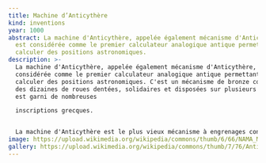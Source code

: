 ```yaml
---
title: Machine d’Anticythère
kind: inventions
year: 1000
abstract: La machine d'Anticythère, appelée également mécanisme d'Anticythère,
  est considérée comme le premier calculateur analogique antique permettant de
  calculer des positions astronomiques.
description: >-
  La machine d'Anticythère, appelée également mécanisme d'Anticythère, est
  considérée comme le premier calculateur analogique antique permettant de
  calculer des positions astronomiques. C'est un mécanisme de bronze comprenant
  des dizaines de roues dentées, solidaires et disposées sur plusieurs plans. Il
  est garni de nombreuses

  inscriptions grecques. 


  La machine d'Anticythère est le plus vieux mécanisme à engrenages connu. Il est désormais certain qu'il s'agissait d'un calculateur analogique qui décrivait les mouvements solaire, lunaire et des planètes visibles à l’oeil nu, sans que l'on puisse à proprement parler d'horloge astronomique car le mécanisme était actionné par une manivelle. Elle servait également à prévoir les éclipses.
image: https://upload.wikimedia.org/wikipedia/commons/thumb/6/66/NAMA_Machine_d%27Anticyth%C3%A8re_1.jpg/1024px-NAMA_Machine_d%27Anticyth%C3%A8re_1.jpg
gallery: https://upload.wikimedia.org/wikipedia/commons/thumb/7/76/Antikythera_model_front_panel_Mogi_Vicentini_2007.JPG/800px-Antikythera_model_front_panel_Mogi_Vicentini_2007.JPG
---
```

